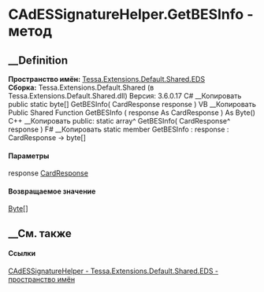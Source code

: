 # CAdESSignatureHelper.GetBESInfo - метод
##  __Definition
 **Пространство имён:**
[Tessa.Extensions.Default.Shared.EDS](N_Tessa_Extensions_Default_Shared_EDS.htm)  
 **Сборка:** Tessa.Extensions.Default.Shared (в
Tessa.Extensions.Default.Shared.dll) Версия: 3.6.0.17
C# __Копировать
     public static byte[] GetBESInfo(
    	CardResponse response
    )
VB __Копировать
     Public Shared Function GetBESInfo ( 
    	response As CardResponse
    ) As Byte()
C++ __Копировать
     public:
    static array<unsigned char>^ GetBESInfo(
    	CardResponse^ response
    )
F# __Копировать
     static member GetBESInfo : 
            response : CardResponse -> byte[] 
#### Параметры
response [CardResponse](T_Tessa_Cards_CardResponse.htm)
#### Возвращаемое значение
[Byte](https://learn.microsoft.com/dotnet/api/system.byte)[]
##  __См. также
#### Ссылки
[CAdESSignatureHelper -
](T_Tessa_Extensions_Default_Shared_EDS_CAdESSignatureHelper.htm)
[Tessa.Extensions.Default.Shared.EDS - пространство
имён](N_Tessa_Extensions_Default_Shared_EDS.htm)
